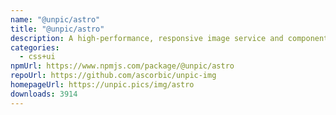 ```yaml
---
name: "@unpic/astro"
title: "@unpic/astro"
description: A high-performance, responsive image service and component library for Astro
categories:
  - css+ui
npmUrl: https://www.npmjs.com/package/@unpic/astro
repoUrl: https://github.com/ascorbic/unpic-img
homepageUrl: https://unpic.pics/img/astro
downloads: 3914
---
```


